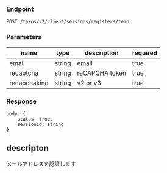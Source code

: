 ### Endpoint

```
POST /takos/v2/client/sessions/registers/temp
```

### Parameters

| name         | type   | description    | required |
| ------------ | ------ | -------------- | -------- |
| email        | string | email          | true     |
| recaptcha    | string | reCAPCHA token | true     |
| recapchakind | string | v2 or v3       | true     |

### Response

```
body: {
    status: true,
    sessionid: string
}
```

## descripton

メールアドレスを認証します

